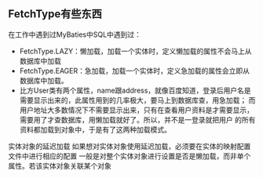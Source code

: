 ## FetchType有些东西

在工作中遇到过MyBaties中SQL中遇到过：
- FetchType.LAZY：懒加载，加载一个实体时，定义懒加载的属性不会马上从数据库中加载
- FetchType.EAGER：急加载，加载一个实体时，定义急加载的属性会立即从数据库中加载。
- 比方User类有两个属性，name跟address，就像百度知道，登录后用户名是需要显示出来的，此属性用到的几率极大，要马上到数据库查，用急加载； 而用户地址大多数情况下不需要显示出来，只有在查看用户资料是才需要显示，需要用了才查数据库，用懒加载就好了。所以，并不是一登录就把用户 的所有资料都加载到对象中，于是有了这两种加载模式。

实体对象的延迟加载 如果想对实体对象使用延迟加载，必须要在实体的映射配置文件中进行相应的配置
一般是对整个实体对象进行设置是否是懒加载，而非单个属性。若该实体对象关联某个对象